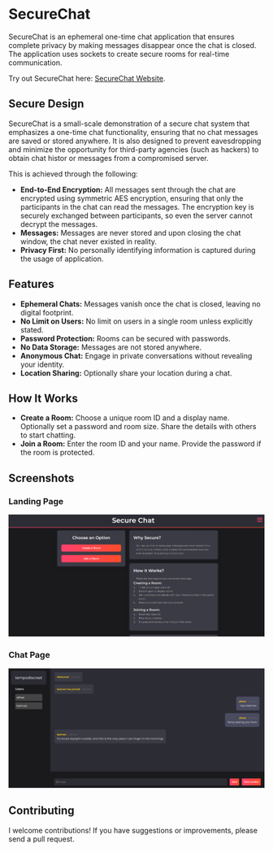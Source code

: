 # SecureChat

SecureChat is an ephemeral one-time chat application that ensures complete privacy by making messages disappear once the chat is closed. The application uses sockets to create secure rooms for real-time communication.

Try out SecureChat here: [SecureChat Website](https://www.securechat.world/).

## Secure Design

SecureChat is a small-scale demonstration of a secure chat system that emphasizes a one-time chat functionality, ensuring that no chat messages are saved or stored anywhere. It is also designed to prevent eavesdropping and minimize the opportunity for third-party agencies (such as hackers\) to obtain chat histor or messages from a compromised server.

This is achieved through the following:

- **End-to-End Encryption:** All messages sent through the chat are encrypted using symmetric AES encryption, ensuring that only the participants in the chat can read the messages. The encryption key is securely exchanged between participants, so even the server cannot decrypt the messages.
- **Messages:** Messages are never stored and upon closing the chat window, the chat never existed in reality.
- **Privacy First:** No personally identifying information is captured during the usage of application.

## Features

- **Ephemeral Chats:** Messages vanish once the chat is closed, leaving no digital footprint.
- **No Limit on Users:** No limit on users in a single room unless explicitly stated.
- **Password Protection:** Rooms can be secured with passwords.
- **No Data Storage:** Messages are not stored anywhere.
- **Anonymous Chat:** Engage in private conversations without revealing your identity.
- **Location Sharing:** Optionally share your location during a chat.

## How It Works

- **Create a Room:** Choose a unique room ID and a display name. Optionally set a password and room size. Share the details with others to start chatting.
- **Join a Room:** Enter the room ID and your name. Provide the password if the room is protected.

## Screenshots

### Landing Page
![Landing Page](/img/img-1.png)

### Chat Page
![Chat Page](/img/img-2.png)

## Contributing

I welcome contributions! If you have suggestions or improvements, please send a pull request.

